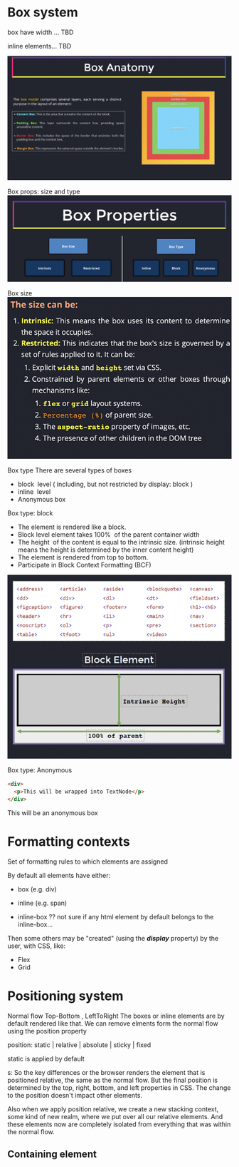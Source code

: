 # Box system

box have width ... TBD

inline elements... TBD

![Box Anatomy](./html_box.png)

Box props: size and type
![Box size and type](./box_props.png)

Box size
![Box size explain](./size_explain.png)

Box type
There are several types of boxes

- block  level ( including, but not restricted by display: block )
- inline  level
- Anonymous box

Box type: block

- The element is rendered like a block.
- Block level element takes 100%  of the parent container width
- The height  of the content is equal to the intrinsic size. (intrinsic height means the height is determined by the inner content height)
- The element is rendered from top to bottom.
- Participate in Block Context Formatting (BCF)

![Block type elems](./block_type_elems.png)

Box type: Anonymous

```html
<div>
  <p>This will be wrapped into TextNode</p>
</div>
```

This will be an anonymous box

# Formatting contexts

Set of formatting rules to which elements are assigned

By default all elements have either:

- box (e.g. div)
- inline (e.g. span)

- inline-box ?? not sure if any html element by default belongs to the inline-box...

Then some others may be "created" (using the **_display_** property) by the user, with CSS, like:

- Flex
- Grid

# Positioning system

Normal flow Top-Bottom , LeftToRight
The boxes or inline elements are by default rendered like that.
We can remove elments form the normal flow using the position property

position: static | relative | absolute | sticky | fixed

static is applied by default

s:
So the key differences or the browser renders the element that is positioned relative, the same as the normal flow. But the final position is determined by the top, right, bottom, and left properties in CSS. The change to the position doesn't impact other elements.

Also when we apply position relative, we create a new stacking context, some kind of new realm, where we put over all our relative elements.
And these elements now are completely isolated from everything that was within the normal flow.

## Containing element
